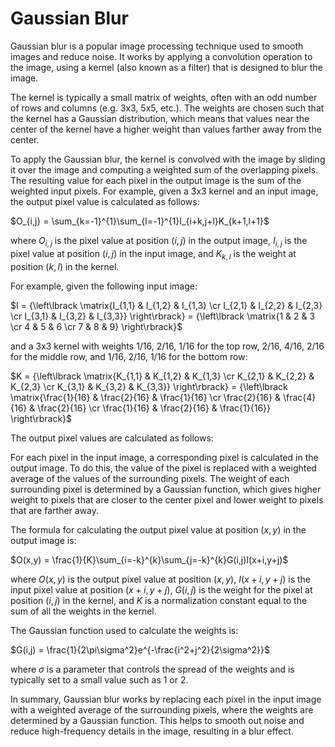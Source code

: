 # Gaussian Blur

Gaussian blur is a popular image processing technique used to smooth images and reduce noise. It works by applying a convolution operation to the image, using a kernel (also known as a filter) that is designed to blur the image.

The kernel is typically a small matrix of weights, often with an odd number of rows and columns (e.g. 3x3, 5x5, etc.). The weights are chosen such that the kernel has a Gaussian distribution, which means that values near the center of the kernel have a higher weight than values farther away from the center.

To apply the Gaussian blur, the kernel is convolved with the image by sliding it over the image and computing a weighted sum of the overlapping pixels. The resulting value for each pixel in the output image is the sum of the weighted input pixels. For example, given a 3x3 kernel and an input image, the output pixel value is calculated as follows:

$O_{i,j} = \sum_{k=-1}^{1}\sum_{l=-1}^{1}I_{i+k,j+l}K_{k+1,l+1}$

where $O_{i,j}$ is the pixel value at position $(i,j)$ in the output image, $I_{i,j}$ is the pixel value at position $(i,j)$ in the input image, and $K_{k,l}$ is the weight at position $(k,l)$ in the kernel.

For example, given the following input image:

$I = {\left\lbrack \matrix{I_{1,1} & I_{1,2} & I_{1,3} \cr I_{2,1} & I_{2,2} & I_{2,3} \cr I_{3,1} & I_{3,2} & I_{3,3}} \right\rbrack} = {\left\lbrack \matrix{1 & 2 & 3 \cr 4 & 5 & 6 \cr 7 & 8 & 9} \right\rbrack}$

and a 3x3 kernel with weights 1/16, 2/16, 1/16 for the top row, 2/16, 4/16, 2/16 for the middle row, and 1/16, 2/16, 1/16 for the bottom row:

$K = {\left\lbrack \matrix{K_{1,1} & K_{1,2} & K_{1,3} \cr K_{2,1} & K_{2,2} & K_{2,3} \cr K_{3,1} & K_{3,2} & K_{3,3}} \right\rbrack} = {\left\lbrack \matrix{\frac{1}{16} & \frac{2}{16} & \frac{1}{16} \cr \frac{2}{16} & \frac{4}{16} & \frac{2}{16} \cr \frac{1}{16} & \frac{2}{16} & \frac{1}{16}} \right\rbrack}$

The output pixel values are calculated as follows:

For each pixel in the input image, a corresponding pixel is calculated in the output image. To do this, the value of the pixel is replaced with a weighted average of the values of the surrounding pixels. The weight of each surrounding pixel is determined by a Gaussian function, which gives higher weight to pixels that are closer to the center pixel and lower weight to pixels that are farther away.

The formula for calculating the output pixel value at position $(x,y)$ in the output image is:

$O(x,y) = \frac{1}{K}\sum_{i=-k}^{k}\sum_{j=-k}^{k}G(i,j)I(x+i,y+j)$

where $O(x,y)$ is the output pixel value at position $(x,y)$, $I(x+i,y+j)$ is the input pixel value at position $(x+i,y+j)$, $G(i,j)$ is the weight for the pixel at position $(i,j)$ in the kernel, and $K$ is a normalization constant equal to the sum of all the weights in the kernel.

The Gaussian function used to calculate the weights is:

$G(i,j) = \frac{1}{2\pi\sigma^2}e^{-\frac{i^2+j^2}{2\sigma^2}}$

where $\sigma$ is a parameter that controls the spread of the weights and is typically set to a small value such as 1 or 2.

In summary, Gaussian blur works by replacing each pixel in the input image with a weighted average of the surrounding pixels, where the weights are determined by a Gaussian function. This helps to smooth out noise and reduce high-frequency details in the image, resulting in a blur effect.
